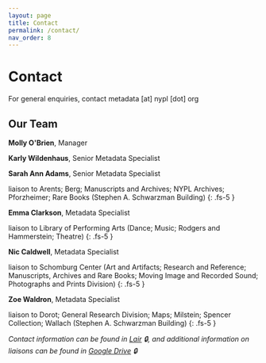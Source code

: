 ```yaml
---
layout: page
title: Contact
permalink: /contact/
nav_order: 8
---
```


# Contact
For general enquiries, contact metadata [at] nypl [dot] org

## Our Team

**Molly O'Brien**, Manager

**Karly Wildenhaus**, Senior Metadata Specialist

**Sarah Ann Adams**, Senior Metadata Specialist

liaison to Arents; Berg; Manuscripts and Archives; NYPL Archives; Pforzheimer; Rare Books (Stephen A. Schwarzman Building)
{: .fs-5 }

**Emma Clarkson**, Metadata Specialist

liaison to Library of Performing Arts (Dance; Music; Rodgers and Hammerstein; Theatre)
{: .fs-5 }

**Nic Caldwell**, Metadata Specialist

liaison to Schomburg Center (Art and Artifacts; Research and Reference; Manuscripts, Archives and Rare Books; Moving Image and Recorded Sound; Photographs and Prints Division)
{: .fs-5 }

**Zoe Waldron**, Metadata Specialist

liaison to Dorot; General Research Division; Maps; Milstein; Spencer Collection; Wallach (Stephen A. Schwarzman Building)
{: .fs-5 }

_Contact information can be found in [Lair](https://lair.nypl.org/-/departments/library-sites-and-services/research-libraries/metadata-services-unit) 🔒, and additional information on liaisons can be found in [Google Drive](https://docs.google.com/spreadsheets/d/1P-YDJigon640fTCLP4Ig4-zmzqrX88v5M24ShuxFNVY/edit) 🔒_
